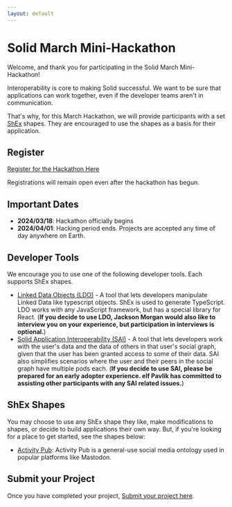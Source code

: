 ```yaml
---
layout: default
---
```


# Solid March Mini-Hackathon 

Welcome, and thank you for participating in the Solid March Mini-Hackathon!

Interoperability is core to making Solid successful. We want to be sure that applications can work together, even if the developer teams aren't in communication.

That's why, for this March Hackathon, we will provide participants with a set [ShEx](https://shex.io) shapes. They are encouraged to use the shapes as a basis for their application.

## Register

[Register for the Hackathon Here](https://docs.google.com/forms/d/e/1FAIpQLScJgFk2eH-U1UoeRFgtsRFDpRQhTFZdYhCFeirdtEZrpUNXnQ/viewform?usp=sf_link)

Registrations will remain open even after the hackathon has begun.

## Important Dates

 - __2024/03/18__: Hackathon officially begins
 - __2024/04/01__: Hacking period ends. Projects are accepted any time of day anywhere on Earth.

## Developer Tools

We encourage you to use one of the following developer tools. Each supports ShEx shapes.

 - [Linked Data Objects (LDO)](https://ldo.js.org) - A tool that lets developers manipulate Linked Data like typescript objects. ShEx is used to generate TypeScript. LDO works with any JavaScript framework, but has a special library for React. (__If you decide to use LDO, Jackson Morgan would also like to interview you on your experience, but participation in interviews is optional.__)
 - [Solid Application Interoperability (SAI)](https://github.com/janeirodigital/sai-js) - A tool that lets developers work with the user's data and the data of others in that user's social graph, given that the user has been granted access to some of their data. SAI also simplifies scenarios where the user and their peers in the social graph have multiple pods each. (__If you decide to use SAI, please be prepared for an early adopter experience. elf Pavlik has committed to assisting other participants with any SAI related issues.__)

## ShEx Shapes

You may choose to use any ShEx shape they like, make modifications to shapes, or decide to build applications their own way. But, if you're looking for a place to get started, see the shapes below:

 - [Activity Pub](./shex/activity-pub.shex): Activity Pub is a general-use social media ontology used in popular platforms like Mastodon.

## Submit your Project

Once you have completed your project, [Submit your project here](https://docs.google.com/forms/d/e/1FAIpQLSdbFQuJj7a00ez7V5wGAXd40-WjmO3q1rJ5lvA9D2uXowkCMA/viewform?usp=sf_link).
